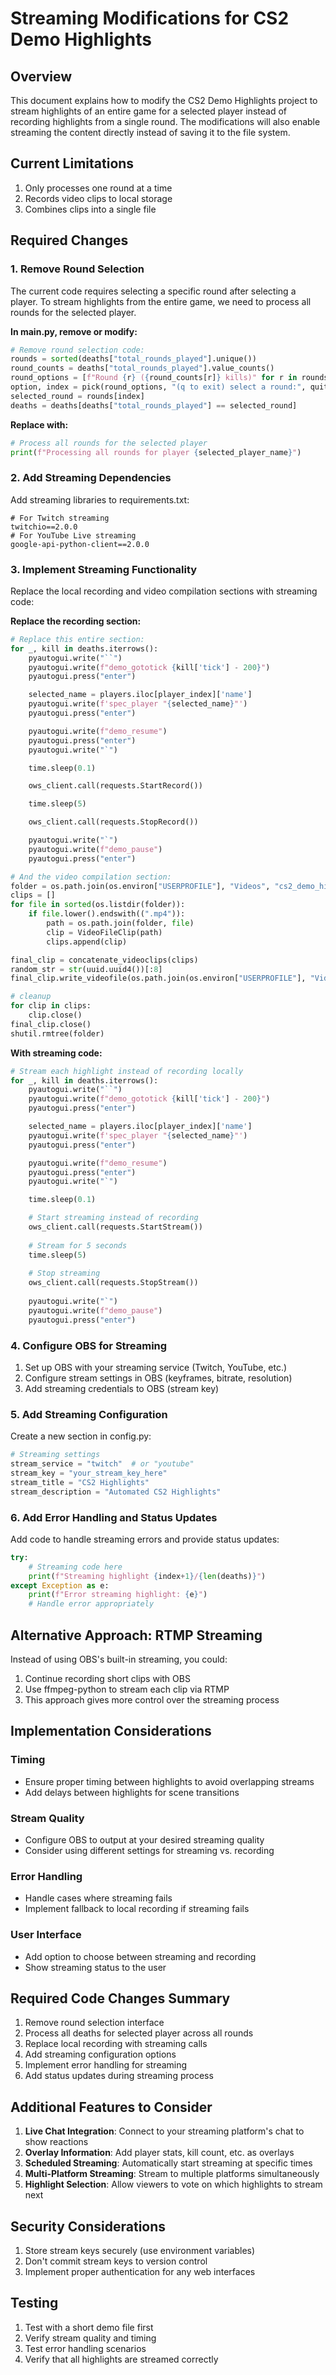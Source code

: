 # Streaming Modifications for CS2 Demo Highlights

## Overview
This document explains how to modify the CS2 Demo Highlights project to stream highlights of an entire game for a selected player instead of recording highlights from a single round. The modifications will also enable streaming the content directly instead of saving it to the file system.

## Current Limitations
1. Only processes one round at a time
2. Records video clips to local storage
3. Combines clips into a single file

## Required Changes

### 1. Remove Round Selection
The current code requires selecting a specific round after selecting a player. To stream highlights from the entire game, we need to process all rounds for the selected player.

**In main.py, remove or modify:**
```python
# Remove round selection code:
rounds = sorted(deaths["total_rounds_played"].unique())
round_counts = deaths["total_rounds_played"].value_counts()
round_options = [f"Round {r} ({round_counts[r]} kills)" for r in rounds]
option, index = pick(round_options, "(q to exit) select a round:", quit_keys=[ord("q")], indicator=">")
selected_round = rounds[index]
deaths = deaths[deaths["total_rounds_played"] == selected_round]
```

**Replace with:**
```python
# Process all rounds for the selected player
print(f"Processing all rounds for player {selected_player_name}")
```

### 2. Add Streaming Dependencies
Add streaming libraries to requirements.txt:
```
# For Twitch streaming
twitchio==2.0.0
# For YouTube Live streaming
google-api-python-client==2.0.0
```

### 3. Implement Streaming Functionality
Replace the local recording and video compilation sections with streaming code:

**Replace the recording section:**
```python
# Replace this entire section:
for _, kill in deaths.iterrows():
    pyautogui.write("``")
    pyautogui.write(f"demo_gototick {kill['tick'] - 200}")
    pyautogui.press("enter")

    selected_name = players.iloc[player_index]['name']
    pyautogui.write(f'spec_player "{selected_name}"')
    pyautogui.press("enter")

    pyautogui.write(f"demo_resume")
    pyautogui.press("enter")
    pyautogui.write("`")

    time.sleep(0.1)

    ows_client.call(requests.StartRecord())

    time.sleep(5)

    ows_client.call(requests.StopRecord())

    pyautogui.write("`")
    pyautogui.write(f"demo_pause")
    pyautogui.press("enter")

# And the video compilation section:
folder = os.path.join(os.environ["USERPROFILE"], "Videos", "cs2_demo_highlights_temp")
clips = []
for file in sorted(os.listdir(folder)):
    if file.lower().endswith((".mp4")):
        path = os.path.join(folder, file)
        clip = VideoFileClip(path)
        clips.append(clip)

final_clip = concatenate_videoclips(clips)
random_str = str(uuid.uuid4())[:8]
final_clip.write_videofile(os.path.join(os.environ["USERPROFILE"], "Videos", f"cs2_demo_highlights - {selected_player_name} - {len(deaths)} kills - {random_str}.mp4"), fps=120)

# cleanup
for clip in clips:
    clip.close()
final_clip.close()
shutil.rmtree(folder)
```

**With streaming code:**
```python
# Stream each highlight instead of recording locally
for _, kill in deaths.iterrows():
    pyautogui.write("``")
    pyautogui.write(f"demo_gototick {kill['tick'] - 200}")
    pyautogui.press("enter")

    selected_name = players.iloc[player_index]['name']
    pyautogui.write(f'spec_player "{selected_name}"')
    pyautogui.press("enter")

    pyautogui.write(f"demo_resume")
    pyautogui.press("enter")
    pyautogui.write("`")

    time.sleep(0.1)

    # Start streaming instead of recording
    ows_client.call(requests.StartStream())
    
    # Stream for 5 seconds
    time.sleep(5)
    
    # Stop streaming
    ows_client.call(requests.StopStream())
    
    pyautogui.write("`")
    pyautogui.write(f"demo_pause")
    pyautogui.press("enter")
```

### 4. Configure OBS for Streaming
1. Set up OBS with your streaming service (Twitch, YouTube, etc.)
2. Configure stream settings in OBS (keyframes, bitrate, resolution)
3. Add streaming credentials to OBS (stream key)

### 5. Add Streaming Configuration
Create a new section in config.py:
```python
# Streaming settings
stream_service = "twitch"  # or "youtube"
stream_key = "your_stream_key_here"
stream_title = "CS2 Highlights"
stream_description = "Automated CS2 Highlights"
```

### 6. Add Error Handling and Status Updates
Add code to handle streaming errors and provide status updates:
```python
try:
    # Streaming code here
    print(f"Streaming highlight {index+1}/{len(deaths)}")
except Exception as e:
    print(f"Error streaming highlight: {e}")
    # Handle error appropriately
```

## Alternative Approach: RTMP Streaming
Instead of using OBS's built-in streaming, you could:
1. Continue recording short clips with OBS
2. Use ffmpeg-python to stream each clip via RTMP
3. This approach gives more control over the streaming process

## Implementation Considerations

### Timing
- Ensure proper timing between highlights to avoid overlapping streams
- Add delays between highlights for scene transitions

### Stream Quality
- Configure OBS to output at your desired streaming quality
- Consider using different settings for streaming vs. recording

### Error Handling
- Handle cases where streaming fails
- Implement fallback to local recording if streaming fails

### User Interface
- Add option to choose between streaming and recording
- Show streaming status to the user

## Required Code Changes Summary

1. Remove round selection interface
2. Process all deaths for selected player across all rounds
3. Replace local recording with streaming calls
4. Add streaming configuration options
5. Implement error handling for streaming
6. Add status updates during streaming process

## Additional Features to Consider

1. **Live Chat Integration**: Connect to your streaming platform's chat to show reactions
2. **Overlay Information**: Add player stats, kill count, etc. as overlays
3. **Scheduled Streaming**: Automatically start streaming at specific times
4. **Multi-Platform Streaming**: Stream to multiple platforms simultaneously
5. **Highlight Selection**: Allow viewers to vote on which highlights to stream next

## Security Considerations

1. Store stream keys securely (use environment variables)
2. Don't commit stream keys to version control
3. Implement proper authentication for any web interfaces

## Testing

1. Test with a short demo file first
2. Verify stream quality and timing
3. Test error handling scenarios
4. Verify that all highlights are streamed correctly
